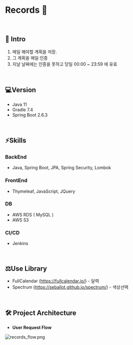 # **Records** 📅
<br/>

## 🚀 Intro

1. 매일 해야할 계획을 저장.
2. 그 계획을 매일 인증
3. 지날 날짜에는 인증을 못하고 당일 00:00 ~ 23:59 에 유효

<br/>

## 💻Version
+ Java 11
+ Gradle 7.4
+ Spring Boot 2.6.3
<br/>

## ⚡Skills

### BackEnd
- Java, Spring Boot, JPA, Spring Security, Lombok

### FrontEnd
- Thymeleaf, JavaScript, JQuery


### DB
- AWS RDS ( MySQL )
- AWS S3

### CI/CD
- Jenkins

<br/>

## ⚖️Use Library
 
- FullCalendar (https://fullcalendar.io/) - 달력
- Spectrum (https://seballot.github.io/spectrum/) - 색상선택

<br/>

## 🛠 Project Architecture
- **User Request Flow**

![records_flow.png](https://github.com/rissins/study/blob/master/%EC%9E%90%EB%B0%94%EA%B3%A0%EA%B8%89%EC%8A%A4%ED%84%B0%EB%94%94/images/records_flow.JPG?raw=true)

